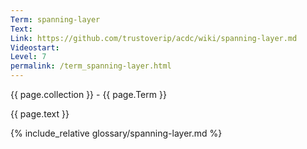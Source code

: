 ```yaml
---
Term: spanning-layer
Text: 
Link: https://github.com/trustoverip/acdc/wiki/spanning-layer.md
Videostart: 
Level: 7
permalink: /term_spanning-layer.html
---
```


{{ page.collection }} - {{ page.Term }}

   {{ page.text }}

{% include_relative glossary/spanning-layer.md %}
